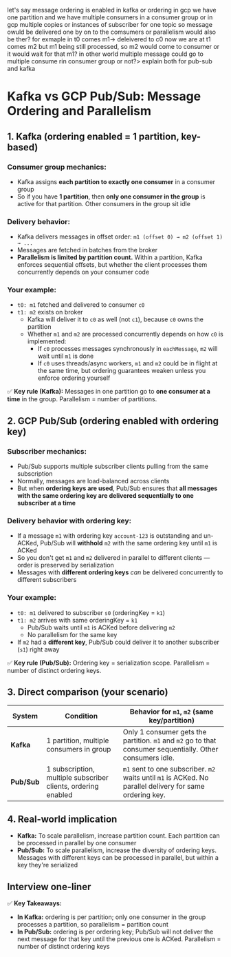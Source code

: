 let's say message ordering is enabled in kafka or ordering in gcp we have one partition and we have multiple consumers in a consumer group or in gcp multiple copies or instances of subscriber for one topic so message owuld be delivered one by on to the comsumers or parallelism would also be ther? for exmaple in t0 comes m1-> deleivered to c0 now we are at t1 comes m2 but m1 being still processed, so m2 would come to consumer or it would wait for that m1? in other world multiple message could go to multiple consume rin consumer group or not?> explain both for pub-sub and kafka

# Kafka vs GCP Pub/Sub: Message Ordering and Parallelism

## 1. Kafka (ordering enabled = 1 partition, key-based)

### Consumer group mechanics:
- Kafka assigns **each partition to exactly one consumer** in a consumer group
- So if you have **1 partition**, then **only one consumer in the group** is active for that partition. Other consumers in the group sit idle

### Delivery behavior:
- Kafka delivers messages in offset order: `m1 (offset 0) → m2 (offset 1) → ...`
- Messages are fetched in batches from the broker
- **Parallelism is limited by partition count.** Within a partition, Kafka enforces sequential offsets, but whether the client processes them concurrently depends on your consumer code

### Your example:
- `t0: m1` fetched and delivered to consumer `c0`
- `t1: m2` exists on broker
  - Kafka will deliver it to `c0` as well (not `c1`), because `c0` owns the partition
  - Whether `m1` and `m2` are processed concurrently depends on how `c0` is implemented:
    - If `c0` processes messages synchronously in `eachMessage`, `m2` will wait until `m1` is done
    - If `c0` uses threads/async workers, `m1` and `m2` could be in flight at the same time, but ordering guarantees weaken unless you enforce ordering yourself

✅ **Key rule (Kafka):** Messages in one partition go to **one consumer at a time** in the group. Parallelism = number of partitions.

## 2. GCP Pub/Sub (ordering enabled with ordering key)

### Subscriber mechanics:
- Pub/Sub supports multiple subscriber clients pulling from the same subscription
- Normally, messages are load-balanced across clients
- But when **ordering keys are used**, Pub/Sub ensures that **all messages with the same ordering key are delivered sequentially to one subscriber at a time**

### Delivery behavior with ordering key:
- If a message `m1` with ordering key `account-123` is outstanding and un-ACKed, Pub/Sub will **withhold** `m2` with the same ordering key until `m1` is ACKed
- So you don't get `m1` and `m2` delivered in parallel to different clients — order is preserved by serialization
- Messages with **different ordering keys** *can* be delivered concurrently to different subscribers

### Your example:
- `t0: m1` delivered to subscriber `s0` (orderingKey = `k1`)
- `t1: m2` arrives with same orderingKey = `k1`
  - Pub/Sub waits until `m1` is ACKed before delivering `m2`
  - No parallelism for the same key
- If `m2` had a **different key**, Pub/Sub could deliver it to another subscriber (`s1`) right away

✅ **Key rule (Pub/Sub):** Ordering key = serialization scope. Parallelism = number of distinct ordering keys.

## 3. Direct comparison (your scenario)

| System | Condition | Behavior for `m1`, `m2` (same key/partition) |
|--------|-----------|-----------------------------------------------|
| **Kafka** | 1 partition, multiple consumers in group | Only 1 consumer gets the partition. `m1` and `m2` go to that consumer sequentially. Other consumers idle. |
| **Pub/Sub** | 1 subscription, multiple subscriber clients, ordering enabled | `m1` sent to one subscriber. `m2` waits until `m1` is ACKed. No parallel delivery for same ordering key. |

## 4. Real-world implication

- **Kafka:** To scale parallelism, increase partition count. Each partition can be processed in parallel by one consumer
- **Pub/Sub:** To scale parallelism, increase the diversity of ordering keys. Messages with different keys can be processed in parallel, but within a key they're serialized

## Interview one-liner

✅ **Key Takeaways:**

- **In Kafka:** ordering is per partition; only one consumer in the group processes a partition, so parallelism = partition count
- **In Pub/Sub:** ordering is per ordering key; Pub/Sub will not deliver the next message for that key until the previous one is ACKed. Parallelism = number of distinct ordering keys